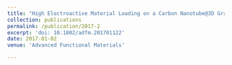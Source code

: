 ```yaml
---
title: "High Electroactive Material Loading on a Carbon Nanotube@3D Graphene Aerogel for High-Performance Flexible All-Solid- State Asymmetric Supercapacitors"
collection: publications
permalink: /publication/2017-2
excerpt: 'doi: 10.1002/adfm.201701122'
date: 2017-01-02
venue: 'Advanced Functional Materials'

---
```




